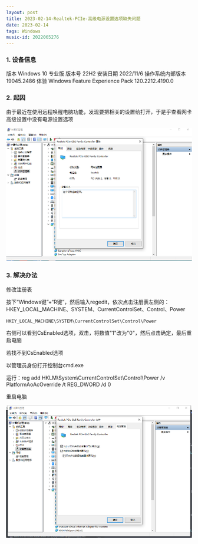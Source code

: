 ```yaml
---
layout: post
title: 2023-02-14-Realtek-PCIe-高级电源设置选项缺失问题
date: 2023-02-14
tags: Windows
music-id: 2022065276
---
```


### 1. 设备信息

版本	Windows 10 专业版
版本号	22H2
安装日期	‎2022/‎11/‎6
操作系统内部版本	19045.2486
体验	Windows Feature Experience Pack 120.2212.4190.0

### 2. 起因

由于最近在使用远程唤醒电脑功能，发现要把相关的设置给打开，于是乎查看网卡高级设置中没有电源设置选项

![](/images/posts/windows/Realtek-PCIe-高级电源设置选项缺失问题/1.png)

### 3. 解决办法

修改注册表

按下“Windows键”+“R键”，然后输入regedit，依次点击注册表左侧的：HKEY_LOCAL_MACHINE、SYSTEM、CurrentControlSet、Control、Power

```
HKEY_LOCAL_MACHINE\SYSTEM\CurrentControlSet\Control\Power
```

右侧可以看到CsEnabled选项，双击，将数值"1"改为"0"，然后点击确定，最后重启电脑

若找不到CsEnabled选项

以管理员身份打开控制台cmd.exe

运行：reg add HKLM\System\CurrentControlSet\Control\Power /v PlatformAoAcOverride /t REG_DWORD /d 0

重启电脑

![](/images/posts/windows/Realtek-PCIe-高级电源设置选项缺失问题/2.png)
